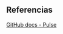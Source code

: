 ## Referencias

[GitHub docs - Pulse](https://docs.github.com/en/repositories/viewing-activity-and-data-for-your-repository/using-pulse-to-view-a-summary-of-repository-activity)
